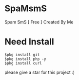 # SpaMsmS
Spam SmS [ Free ] Created By Me
# Need Install
```
$pkg install git
$pkg install php -y
$pkg install curl
```
please give a star for this project :)

<a href="https://www.youtube.com/channel/UC4v21CPVEdvNasQwVMB_yGw?view_as=subscriber" title="Subscribe" target="_blank">
